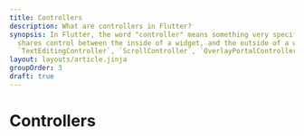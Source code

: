 ```yaml
---
title: Controllers
description: What are controllers in Flutter?
synopsis: In Flutter, the word "controller" means something very specific - it's an object that 
  shares control between the inside of a widget, and the outside of a widget. Common examples include
  `TextEditingController`, `ScrollController`, `OverlayPortalController`.
layout: layouts/article.jinja
groupOrder: 3
draft: true
---
```

# Controllers